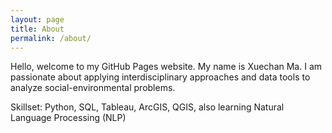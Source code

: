 ```yaml
---
layout: page
title: About
permalink: /about/
---
```


Hello, welcome to my GitHub Pages website. My name is Xuechan Ma. I am passionate about applying interdisciplinary approaches and data tools to analyze social-environmental problems. 

Skillset: Python, SQL, Tableau, ArcGIS, QGIS, also learning Natural Language Processing (NLP)
